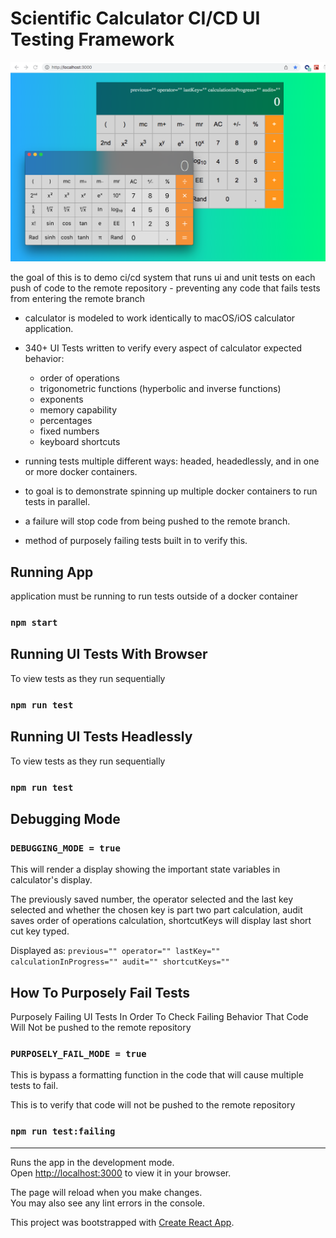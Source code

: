 # Scientific Calculator CI/CD UI Testing Framework

![image info](code/public/react-calculator.png)

the goal of this is to demo ci/cd system that runs ui and unit tests on each push of code to the remote repository - preventing any code that fails tests from entering the remote branch

- calculator is modeled to work identically to macOS/iOS calculator application.
- 340+ UI Tests written to verify every aspect of calculator expected behavior:

  - order of operations
  - trigonometric functions (hyperbolic and inverse functions)
  - exponents
  - memory capability
  - percentages
  - fixed numbers
  - keyboard shortcuts

- running tests multiple different ways: headed, headedlessly, and in one or more docker containers.
- to goal is to demonstrate spinning up multiple docker containers to run tests in parallel.
- a failure will stop code from being pushed to the remote branch.
- method of purposely failing tests built in to verify this.

## Running App

application must be running to run tests outside of a docker container

### `npm start`

## Running UI Tests With Browser

To view tests as they run sequentially

### `npm run test`

## Running UI Tests Headlessly

To view tests as they run sequentially

### `npm run test`

## Debugging Mode

### `DEBUGGING_MODE = true`

This will render a display showing the important state variables in calculator's display.

The previously saved number, the operator selected and the last key selected and whether the chosen key is part two part calculation, audit saves order of operations calculation, shortcutKeys will display last short cut key typed.

Displayed as: `previous="" operator="" lastKey="" calculationInProgress="" audit="" shortcutKeys=""`

## How To Purposely Fail Tests

Purposely Failing UI Tests In Order To Check Failing Behavior That Code Will Not be pushed to the remote repository

### `PURPOSELY_FAIL_MODE = true`

This is bypass a formatting function in the code that will cause multiple tests to fail.

This is to verify that code will not be pushed to the remote repository

### `npm run test:failing`

---

Runs the app in the development mode.\
Open [http://localhost:3000](http://localhost:3000) to view it in your browser.

The page will reload when you make changes.\
You may also see any lint errors in the console.

This project was bootstrapped with [Create React App](https://github.com/facebook/create-react-app).
